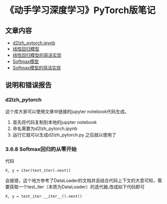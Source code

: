 # 《动手学习深度学习》PyTorch版笔记

## 文章内容
- [d2lzh_pytorch.ipynb](https://kolibreath.github.io/learning-pytorch/d2lzh_pytorch.html)
- [线性回归模型](https://kolibreath.github.io/learning-pytorch/线性回归模型.html)
- [线性回归模型的简洁实现](https://kolibreath.github.io/learning-pytorch/线性回归模型的简洁实现.html)
- [Softmax模型](https://kolibreath.github.io/learning-pytorch/softmax模型.html)
- [Softmax模型的简洁实现](https://kolibreath.github.io/learning-pytorch/Softmax的简洁实现.html)

## 说明和错误报告

### d2lzh_pytorch
这个库大家可以使用文章中链接的jupyter notebook代码生成。
1. 首先将代码复制到本地的jupyter notebook
2. 命名需要为d2lzh_pytorch.ipynb
3. 运行它就可以生成d2lzh_pytorch.py 之后就以使用了

### 3.6.8 Softmax回归的从零开始
代码
````
X, y = iter(test_iter).next()
````
会报错，这个地方参考了DataLoader的文档并且结合代码上下文的大意可知，需要获取一个test_iter（本质为DataLoader）的迭代器,改成如下代码即可
````
X, y = test_iter.__iter__().next()
````